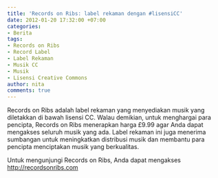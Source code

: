 ```yaml
---
title: 'Records on Ribs: label rekaman dengan #lisensiCC'
date: 2012-01-20 17:32:00 +07:00
categories:
- Berita
tags:
- Records on Ribs
- Record Label
- Label Rekaman
- Musik CC
- Musik
- Lisensi Creative Commons
author: nita
comments: true
---
```


Records on Ribs adalah label rekaman yang menyediakan musik yang diletakkan di bawah lisensi CC. Walau demikian, untuk menghargai para pencipta, Records on Ribs menerapkan harga £9.99 agar Anda dapat mengakses seluruh musik yang ada. Label rekaman ini juga menerima sumbangan untuk meningkatkan distribusi musik dan membantu para pencipta menciptakan musik yang berkualitas.

Untuk mengunjungi Records on Ribs, Anda dapat mengakses http://recordsonribs.com
